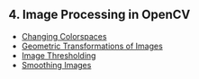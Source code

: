 ## 4. Image Processing in OpenCV
- [Changing Colorspaces](./changing_colorspaces.ipynb)
- [Geometric Transformations of Images](./geometric_transformations_of_images.ipynb)
- [Image Thresholding](./image_thresholding.ipynb)
- [Smoothing Images](./smoothing_images.ipynb) 